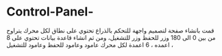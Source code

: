 # Control-Panel-

قمت بانشاء صفحة لتصميم واجهة للتحكم بالذراع تحتوي على نطاق لكل محرك يتراوح من بين 0 الى 180 وزر للحفظ وزر للتشغيل، ومن ثم انشاء قاعدة بيانات تحتوي على 8 اعمده ، 6 اعمدة لكل محرك عامود وعامود للحفظ وعامود للتشغيل ،
